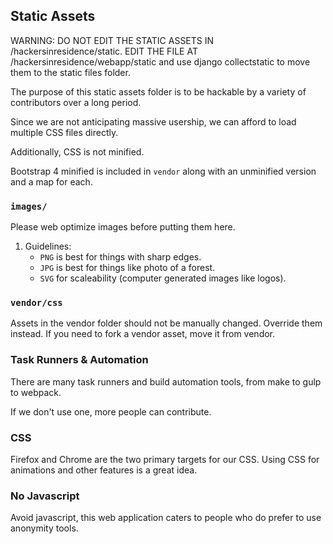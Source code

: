 ## Static Assets

WARNING: DO NOT EDIT THE STATIC ASSETS IN /hackersinresidence/static. EDIT THE FILE AT /hackersinresidence/webapp/static and use django collectstatic to move them to the static files folder.

The purpose of this static assets folder is to be hackable by a variety of contributors over a long period.

Since we are not anticipating massive usership, we can afford to load multiple CSS files directly.

Additionally, CSS is not minified.  

Bootstrap 4 minified is included in `vendor` along with an unminified version and a map for each.


### `images/`

Please web optimize images before putting them here. 

1. Guidelines:
    - `PNG` is best for things with sharp edges. 
    - `JPG` is best for things like photo of a forest. 
    - `SVG` for scaleability (computer generated images like logos).


### `vendor/css`

Assets in the vendor folder should not be manually changed. Override them instead. If you need to fork a vendor asset, move it from vendor.


### Task Runners & Automation

There are many task runners and build automation tools, from make to gulp to webpack.  

If we don't use one, more people can contribute.


### CSS

Firefox and Chrome are the two primary targets for our CSS. Using CSS for animations and other features is a great idea.


### No Javascript

Avoid javascript, this web application caters to people who do prefer to use anonymity tools.

